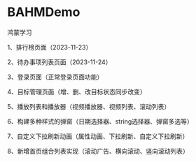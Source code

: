 # BAHMDemo
鸿蒙学习

1、排行榜页面（2023-11-23）

2、待办事项列表页面（2023-11-24）

3、登录页面（正常登录页面功能）

4、目标管理页面（增、删、改目标状态同步改变）

5、播放列表和播放器（视频播放器、视频列表、滚动列表）

6、构建多种样式的弹窗（日期选择器、string选择器、弹窗多选等）

7、自定义下拉刷新动画（属性动画、下拉刷新、自定义下拉刷新）

8、新增首页组合列表实现（滚动广告、横向滚动、竖向滚动列表）





